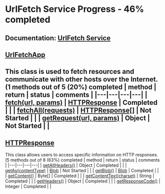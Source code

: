 # UrlFetch Service Progress - 46% completed
**Documentation:** [UrlFetch Service](https://developers.google.com/apps-script/reference/url-fetch)
---
## [UrlFetchApp](https://developers.google.com/apps-script/reference/url-fetch/url-fetch-app)
This class is used to fetch resources and communicate with other hosts over the Internet.
(1 methods out of 5 (20%) completed
| method | return | status | comments |
|---|---|---|---|
| [fetch(url, params)](https://developers.google.com/apps-script/reference/url-fetch/url-fetch-app#fetch(String,Object)) | [HTTPResponse](#httpresponse) | Completed | |
| [fetchAll(requests)](https://developers.google.com/apps-script/reference/url-fetch/url-fetch-app#fetchall(Object)) | [HTTPResponse[]](#httpresponse) | Not Started | |
| [getRequest(url, params)](https://developers.google.com/apps-script/reference/url-fetch/url-fetch-app#getrequesturl,-params) | Object | Not Started | |
---
## [HTTPResponse](https://developers.google.com/apps-script/reference/url-fetch/http-response)
This class allows users to access specific information on HTTP responses.
(5 methods out of 8 (63%) completed
| method | return | status | comments |
|---|---|---|---|
| [getAllHeaders()](https://developers.google.com/apps-script/reference/url-fetch/http-response#getallheaders) | Object | Completed | |
| [getAs(contentType)](https://developers.google.com/apps-script/reference/url-fetch/http-response#getascontenttype) | [Blob](https://developers.google.com/apps-script/reference/base/blob) | Not Started | |
| [getBlob()](https://developers.google.com/apps-script/reference/url-fetch/http-response#getblob) | [Blob](https://developers.google.com/apps-script/reference/base/blob) | Completed | |
| [getContent()](https://developers.google.com/apps-script/reference/url-fetch/http-response#getcontent) | Byte[] | Completed | |
| [getContentText(charset)](https://developers.google.com/apps-script/reference/url-fetch/http-response#getcontenttextcharset) | String | Completed | |
| [getHeaders()](https://developers.google.com/apps-script/reference/url-fetch/http-response#getheaders) | Object | Completed | |
| [getResponseCode()](https://developers.google.com/apps-script/reference/url-fetch/http-response#getresponsecode) | Integer | Completed | |